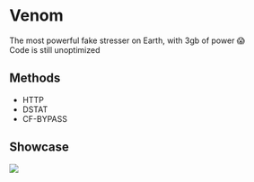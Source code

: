 # Venom
The most powerful fake stresser on Earth, with 3gb of power 😱<br />
Code is still unoptimized
## Methods
- HTTP
- DSTAT
- CF-BYPASS
## Showcase
<img src="https://media.discordapp.net/attachments/851851321258147871/857386953561210880/unknown.png">
